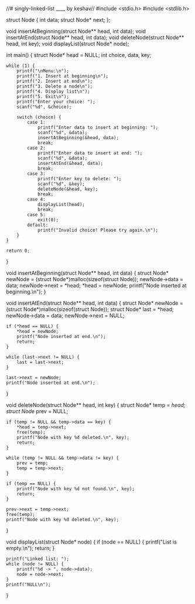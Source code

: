//# singly-linked-list ____ by keshav//
#include <stdio.h>
#include <stdlib.h>

struct Node {
    int data;
    struct Node* next;
};

void insertAtBeginning(struct Node** head, int data);
void insertAtEnd(struct Node** head, int data);
void deleteNode(struct Node** head, int key);
void displayList(struct Node* node);

int main() {
    struct Node* head = NULL;
    int choice, data, key;

    while (1) {
        printf("\nMenu:\n");
        printf("1. Insert at beginning\n");
        printf("2. Insert at end\n");
        printf("3. Delete a node\n");
        printf("4. Display list\n");
        printf("5. Exit\n");
        printf("Enter your choice: ");
        scanf("%d", &choice);

        switch (choice) {
            case 1:
                printf("Enter data to insert at beginning: ");
                scanf("%d", &data);
                insertAtBeginning(&head, data);
                break;
            case 2:
                printf("Enter data to insert at end: ");
                scanf("%d", &data);
                insertAtEnd(&head, data);
                break;
            case 3:
                printf("Enter key to delete: ");
                scanf("%d", &key);
                deleteNode(&head, key);
                break;
            case 4:
                displayList(head);
                break;
            case 5:
                exit(0);
            default:
                printf("Invalid choice! Please try again.\n");
        }
    }

    return 0;
}

void insertAtBeginning(struct Node** head, int data) {
    struct Node* newNode = (struct Node*)malloc(sizeof(struct Node));
    newNode->data = data;
    newNode->next = *head;
    *head = newNode;
    printf("Node inserted at beginning.\n");
}

void insertAtEnd(struct Node** head, int data) {
    struct Node* newNode = (struct Node*)malloc(sizeof(struct Node));
    struct Node* last = *head;
    newNode->data = data;
    newNode->next = NULL;

    if (*head == NULL) {
        *head = newNode;
        printf("Node inserted at end.\n");
        return;
    }

    while (last->next != NULL) {
        last = last->next;
    }

    last->next = newNode;
    printf("Node inserted at end.\n");
}

void deleteNode(struct Node** head, int key) {
    struct Node* temp = *head;
    struct Node* prev = NULL;

    if (temp != NULL && temp->data == key) {
        *head = temp->next;
        free(temp);
        printf("Node with key %d deleted.\n", key);
        return;
    }

    while (temp != NULL && temp->data != key) {
        prev = temp;
        temp = temp->next;
    }

    if (temp == NULL) {
        printf("Node with key %d not found.\n", key);
        return;
    }

    prev->next = temp->next;
    free(temp);
    printf("Node with key %d deleted.\n", key);
}

void displayList(struct Node* node) {
    if (node == NULL) {
        printf("List is empty.\n");
        return;
    }

    printf("Linked list: ");
    while (node != NULL) {
        printf("%d -> ", node->data);
        node = node->next;
    }
    printf("NULL\n");
}

